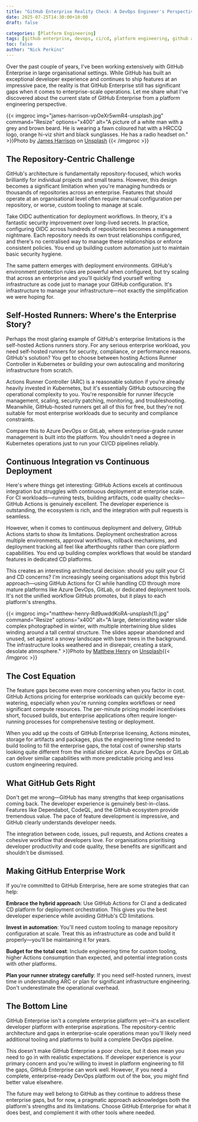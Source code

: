 ```yaml
---
title: "GitHub Enterprise Reality Check: A DevOps Engineer's Perspective"
date: 2025-07-25T14:30:00+10:00
draft: false

categories: [Platform Engineering]
tags: [github enterprise, devops, ci/cd, platform engineering, github actions]
toc: false
author: "Nick Perkins"
---
```


Over the past couple of years, I've been working extensively with GitHub Enterprise in large organisational settings. While GitHub has built an exceptional developer experience and continues to ship features at an impressive pace, the reality is that GitHub Enterprise still has significant gaps when it comes to enterprise-scale operations. Let me share what I've discovered about the current state of GitHub Enterprise from a platform engineering perspective.

<!-- LTeX: enabled=false -->
{{< imgproc img="james-harrison-vpOeXr5wmR4-unsplash.jpg" command="Resize" options="x400" alt="A picture of a white man with a grey and brown beard. He is wearing a fawn coloured hat with a HRCCQ logo, orange hi-viz shirt and black sunglasses. He has a radio headset on." >}}Photo by <a href="https://unsplash.com/@jstrippa?utm_content=creditCopyText&utm_medium=referral&utm_source=unsplash">James Harrison</a> on <a href="https://unsplash.com/photos/black-laptop-computer-turned-on-on-table-vpOeXr5wmR4?utm_content=creditCopyText&utm_medium=referral&utm_source=unsplash">Unsplash</a>
      {{< /imgproc >}}
<!-- LTeX: enabled=true -->

## The Repository-Centric Challenge

GitHub's architecture is fundamentally repository-focused, which works brilliantly for individual projects and small teams. However, this design becomes a significant limitation when you're managing hundreds or thousands of repositories across an enterprise. Features that should operate at an organisational level often require manual configuration per repository, or worse, custom tooling to manage at scale.

Take OIDC authentication for deployment workflows. In theory, it's a fantastic security improvement over long-lived secrets. In practice, configuring OIDC across hundreds of repositories becomes a management nightmare. Each repository needs its own trust relationships configured, and there's no centralised way to manage these relationships or enforce consistent policies. You end up building custom automation just to maintain basic security hygiene.

The same pattern emerges with deployment environments. GitHub's environment protection rules are powerful when configured, but try scaling that across an enterprise and you'll quickly find yourself writing infrastructure as code just to manage your GitHub configuration. It's infrastructure to manage your infrastructure—not exactly the simplification we were hoping for.

## Self-Hosted Runners: Where's the Enterprise Story?

Perhaps the most glaring example of GitHub's enterprise limitations is the self-hosted Actions runners story. For any serious enterprise workload, you need self-hosted runners for security, compliance, or performance reasons. GitHub's solution? You get to choose between hosting Actions Runner Controller in Kubernetes or building your own autoscaling and monitoring infrastructure from scratch.

Actions Runner Controller (ARC) is a reasonable solution if you're already heavily invested in Kubernetes, but it's essentially GitHub outsourcing the operational complexity to you. You're responsible for runner lifecycle management, scaling, security patching, monitoring, and troubleshooting. Meanwhile, GitHub-hosted runners get all of this for free, but they're not suitable for most enterprise workloads due to security and compliance constraints.

Compare this to Azure DevOps or GitLab, where enterprise-grade runner management is built into the platform. You shouldn't need a degree in Kubernetes operations just to run your CI/CD pipelines reliably.

## Continuous Integration vs Continuous Deployment

Here's where things get interesting: GitHub Actions excels at continuous integration but struggles with continuous deployment at enterprise scale. For CI workloads—running tests, building artifacts, code quality checks—GitHub Actions is genuinely excellent. The developer experience is outstanding, the ecosystem is rich, and the integration with pull requests is seamless.

However, when it comes to continuous deployment and delivery, GitHub Actions starts to show its limitations. Deployment orchestration across multiple environments, approval workflows, rollback mechanisms, and deployment tracking all feel like afterthoughts rather than core platform capabilities. You end up building complex workflows that would be standard features in dedicated CD platforms.

This creates an interesting architectural decision: should you split your CI and CD concerns? I'm increasingly seeing organisations adopt this hybrid approach—using GitHub Actions for CI while handling CD through more mature platforms like Azure DevOps, GitLab, or dedicated deployment tools. It's not the unified workflow GitHub promotes, but it plays to each platform's strengths.

<!-- LTeX: enabled=false -->
{{< imgproc img="matthew-henry-Rd9uwddKoRA-unsplash(1).jpg" command="Resize" options="x400" alt="A large, deteriorating water slide complex photographed in winter, with multiple intertwining blue slides winding around a tall central structure. The slides appear abandoned and unused, set against a snowy landscape with bare trees in the background. The infrastructure looks weathered and in disrepair, creating a stark, desolate atmosphere." >}}Photo by <a href="https://unsplash.com/@matthewhenry?utm_content=creditCopyText&utm_medium=referral&utm_source=unsplash">Matthew Henry</a> on <a href="https://unsplash.com/photos/blue-plastic-spiral-slides-Rd9uwddKoRA?utm_content=creditCopyText&utm_medium=referral&utm_source=unsplash">Unsplash</a>{{< /imgproc >}}
<!-- LTeX: enabled=true -->

## The Cost Equation

The feature gaps become even more concerning when you factor in cost. GitHub Actions pricing for enterprise workloads can quickly become eye-watering, especially when you're running complex workflows or need significant compute resources. The per-minute pricing model incentivises short, focused builds, but enterprise applications often require longer-running processes for comprehensive testing or deployment.

When you add up the costs of GitHub Enterprise licensing, Actions minutes, storage for artifacts and packages, plus the engineering time needed to build tooling to fill the enterprise gaps, the total cost of ownership starts looking quite different from the initial sticker price. Azure DevOps or GitLab can deliver similar capabilities with more predictable pricing and less custom engineering required.

## What GitHub Gets Right

Don't get me wrong—GitHub has many strengths that keep organisations coming back. The developer experience is genuinely best-in-class. Features like Dependabot, CodeQL, and the GitHub ecosystem provide tremendous value. The pace of feature development is impressive, and GitHub clearly understands developer needs.

The integration between code, issues, pull requests, and Actions creates a cohesive workflow that developers love. For organisations prioritising developer productivity and code quality, these benefits are significant and shouldn't be dismissed.

## Making GitHub Enterprise Work

If you're committed to GitHub Enterprise, here are some strategies that can help:

**Embrace the hybrid approach**: Use GitHub Actions for CI and a dedicated CD platform for deployment orchestration. This gives you the best developer experience while avoiding GitHub's CD limitations.

**Invest in automation**: You'll need custom tooling to manage repository configuration at scale. Treat this as infrastructure as code and build it properly—you'll be maintaining it for years.

**Budget for the total cost**: Include engineering time for custom tooling, higher Actions consumption than expected, and potential integration costs with other platforms.

**Plan your runner strategy carefully**: If you need self-hosted runners, invest time in understanding ARC or plan for significant infrastructure engineering. Don't underestimate the operational overhead.

## The Bottom Line

GitHub Enterprise isn't a complete enterprise platform yet—it's an excellent developer platform with enterprise aspirations. The repository-centric architecture and gaps in enterprise-scale operations mean you'll likely need additional tooling and platforms to build a complete DevOps pipeline.

This doesn't make GitHub Enterprise a poor choice, but it does mean you need to go in with realistic expectations. If developer experience is your primary concern and you're willing to invest in platform engineering to fill the gaps, GitHub Enterprise can work well. However, if you need a complete, enterprise-ready DevOps platform out of the box, you might find better value elsewhere.

The future may well belong to GitHub as they continue to address these enterprise gaps, but for now, a pragmatic approach acknowledges both the platform's strengths and its limitations. Choose GitHub Enterprise for what it does best, and complement it with other tools where needed.
